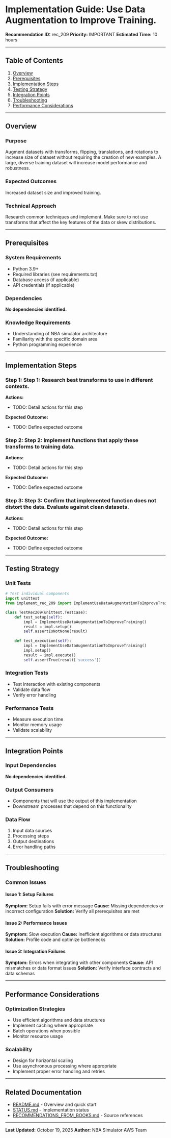 # Implementation Guide: Use Data Augmentation to Improve Training.

**Recommendation ID:** rec_209
**Priority:** IMPORTANT
**Estimated Time:** 10 hours

---

## Table of Contents

1. [Overview](#overview)
2. [Prerequisites](#prerequisites)
3. [Implementation Steps](#implementation-steps)
4. [Testing Strategy](#testing-strategy)
5. [Integration Points](#integration-points)
6. [Troubleshooting](#troubleshooting)
7. [Performance Considerations](#performance-considerations)

---

## Overview

### Purpose

Augment datasets with transforms, flipping, translations, and rotations to increase size of dataset without requiring the creation of new examples. A large, diverse training dataset will increase model performance and robustness.

### Expected Outcomes

Increased dataset size and improved training.

### Technical Approach

Research common techniques and implement. Make sure to not use transforms that affect the key features of the data or skew distributions.

---

## Prerequisites

### System Requirements

- Python 3.9+
- Required libraries (see requirements.txt)
- Database access (if applicable)
- API credentials (if applicable)

### Dependencies

**No dependencies identified.**

### Knowledge Requirements

- Understanding of NBA simulator architecture
- Familiarity with the specific domain area
- Python programming experience

---

## Implementation Steps

### Step 1: Step 1: Research best transforms to use in different contexts.

**Actions:**
- TODO: Detail actions for this step

**Expected Outcome:**
- TODO: Define expected outcome

### Step 2: Step 2: Implement functions that apply these transforms to training data.

**Actions:**
- TODO: Detail actions for this step

**Expected Outcome:**
- TODO: Define expected outcome

### Step 3: Step 3: Confirm that implemented function does not distort the data. Evaluate against clean datasets.

**Actions:**
- TODO: Detail actions for this step

**Expected Outcome:**
- TODO: Define expected outcome



---

## Testing Strategy

### Unit Tests

```python
# Test individual components
import unittest
from implement_rec_209 import ImplementUseDataAugmentationToImproveTraining

class TestRec209(unittest.TestCase):
    def test_setup(self):
        impl = ImplementUseDataAugmentationToImproveTraining()
        result = impl.setup()
        self.assertIsNotNone(result)
    
    def test_execution(self):
        impl = ImplementUseDataAugmentationToImproveTraining()
        impl.setup()
        result = impl.execute()
        self.assertTrue(result['success'])
```

### Integration Tests

- Test interaction with existing components
- Validate data flow
- Verify error handling

### Performance Tests

- Measure execution time
- Monitor memory usage
- Validate scalability

---

## Integration Points

### Input Dependencies

**No dependencies identified.**

### Output Consumers

- Components that will use the output of this implementation
- Downstream processes that depend on this functionality

### Data Flow

1. Input data sources
2. Processing steps
3. Output destinations
4. Error handling paths

---

## Troubleshooting

### Common Issues

#### Issue 1: Setup Failures

**Symptom:** Setup fails with error message
**Cause:** Missing dependencies or incorrect configuration
**Solution:** Verify all prerequisites are met

#### Issue 2: Performance Issues

**Symptom:** Slow execution
**Cause:** Inefficient algorithms or data structures
**Solution:** Profile code and optimize bottlenecks

#### Issue 3: Integration Failures

**Symptom:** Errors when integrating with other components
**Cause:** API mismatches or data format issues
**Solution:** Verify interface contracts and data schemas

---

## Performance Considerations

### Optimization Strategies

- Use efficient algorithms and data structures
- Implement caching where appropriate
- Batch operations when possible
- Monitor resource usage

### Scalability

- Design for horizontal scaling
- Use asynchronous processing where appropriate
- Implement proper error handling and retries

---

## Related Documentation

- [README.md](README.md) - Overview and quick start
- [STATUS.md](STATUS.md) - Implementation status
- [RECOMMENDATIONS_FROM_BOOKS.md](RECOMMENDATIONS_FROM_BOOKS.md) - Source references

---

**Last Updated:** October 19, 2025
**Author:** NBA Simulator AWS Team

